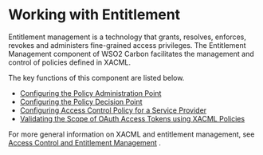 # Working with Entitlement

Entitlement management is a technology that grants, resolves, enforces,
revokes and administers fine-grained access privileges. The Entitlement
Management component of WSO2 Carbon facilitates the management and
control of policies defined in XACML.

The key functions of this component are listed below.

-   [Configuring the Policy Administration
    Point](_Configuring_the_Policy_Administration_Point_)
-   [Configuring the Policy Decision
    Point](_Configuring_the_Policy_Decision_Point_)
-   [Configuring Access Control Policy for a Service
    Provider](_Configuring_Access_Control_Policy_for_a_Service_Provider_)
-   [Validating the Scope of OAuth Access Tokens using XACML
    Policies](_Validating_the_Scope_of_OAuth_Access_Tokens_using_XACML_Policies_)

For more general information on XACML and entitlement management, see
[Access Control and Entitlement
Management](_Access_Control_and_Entitlement_Management_) .
